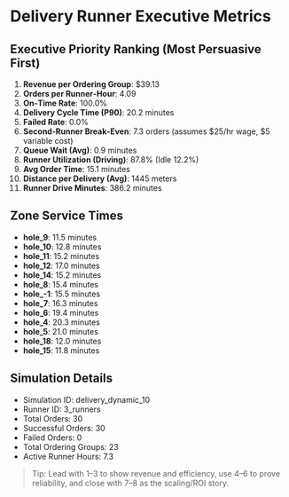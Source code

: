 # Delivery Runner Executive Metrics

## Executive Priority Ranking (Most Persuasive First)
1. **Revenue per Ordering Group**: $39.13
2. **Orders per Runner‑Hour**: 4.09
3. **On‑Time Rate**: 100.0%
4. **Delivery Cycle Time (P90)**: 20.2 minutes
5. **Failed Rate**: 0.0%
6. **Second‑Runner Break‑Even**: 7.3 orders (assumes $25/hr wage, $5 variable cost)
7. **Queue Wait (Avg)**: 0.9 minutes
8. **Runner Utilization (Driving)**: 87.8% (Idle 12.2%)
9. **Avg Order Time**: 15.1 minutes
10. **Distance per Delivery (Avg)**: 1445 meters
11. **Runner Drive Minutes**: 386.2 minutes

## Zone Service Times
- **hole_9**: 11.5 minutes
- **hole_10**: 12.8 minutes
- **hole_11**: 15.2 minutes
- **hole_12**: 17.0 minutes
- **hole_14**: 15.2 minutes
- **hole_8**: 15.4 minutes
- **hole_-1**: 15.5 minutes
- **hole_7**: 16.3 minutes
- **hole_6**: 19.4 minutes
- **hole_4**: 20.3 minutes
- **hole_5**: 21.0 minutes
- **hole_18**: 12.0 minutes
- **hole_15**: 11.8 minutes


## Simulation Details
- Simulation ID: delivery_dynamic_10
- Runner ID: 3_runners
- Total Orders: 30
- Successful Orders: 30
- Failed Orders: 0
- Total Ordering Groups: 23
- Active Runner Hours: 7.3

> Tip: Lead with 1–3 to show revenue and efficiency, use 4–6 to prove reliability, and close with 7–8 as the scaling/ROI story.
